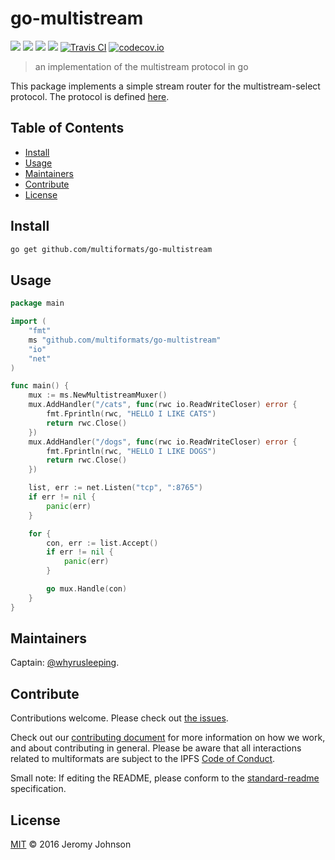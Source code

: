 # go-multistream

[![](https://img.shields.io/badge/made%20by-Protocol%20Labs-blue.svg?style=flat-square)](http://ipn.io)
[![](https://img.shields.io/badge/project-multiformats-blue.svg?style=flat-square)](https://github.com/multiformats/multiformats)
[![](https://img.shields.io/badge/freenode-%23ipfs-blue.svg?style=flat-square)](https://webchat.freenode.net/?channels=%23ipfs)
[![](https://img.shields.io/badge/readme%20style-standard-brightgreen.svg?style=flat-square)](https://github.com/RichardLitt/standard-readme)
[![Travis CI](https://img.shields.io/travis/multiformats/go-multistream.svg?style=flat-square&branch=master)](https://travis-ci.org/multiformats/go-multistream)
[![codecov.io](https://img.shields.io/codecov/c/github/multiformats/go-multistream.svg?style=flat-square&branch=master)](https://codecov.io/github/multiformats/go-multistream?branch=master)

> an implementation of the multistream protocol in go

This package implements a simple stream router for the multistream-select protocol.
The protocol is defined [here](https://github.com/multiformats/multistream-select).

## Table of Contents


- [Install](#install)
- [Usage](#usage)
- [Maintainers](#maintainers)
- [Contribute](#contribute)
- [License](#license)

## Install

```sh
go get github.com/multiformats/go-multistream
```

## Usage

```go
package main

import (
	"fmt"
	ms "github.com/multiformats/go-multistream"
	"io"
	"net"
)

func main() {
	mux := ms.NewMultistreamMuxer()
	mux.AddHandler("/cats", func(rwc io.ReadWriteCloser) error {
		fmt.Fprintln(rwc, "HELLO I LIKE CATS")
		return rwc.Close()
	})
	mux.AddHandler("/dogs", func(rwc io.ReadWriteCloser) error {
		fmt.Fprintln(rwc, "HELLO I LIKE DOGS")
		return rwc.Close()
	})

	list, err := net.Listen("tcp", ":8765")
	if err != nil {
		panic(err)
	}

	for {
		con, err := list.Accept()
		if err != nil {
			panic(err)
		}

		go mux.Handle(con)
	}
}
```

## Maintainers

Captain: [@whyrusleeping](https://github.com/whyrusleeping).

## Contribute

Contributions welcome. Please check out [the issues](https://github.com/multiformats/go-multistream/issues).

Check out our [contributing document](https://github.com/multiformats/multiformats/blob/master/contributing.md) for more information on how we work, and about contributing in general. Please be aware that all interactions related to multiformats are subject to the IPFS [Code of Conduct](https://github.com/ipfs/community/blob/master/code-of-conduct.md).

Small note: If editing the README, please conform to the [standard-readme](https://github.com/RichardLitt/standard-readme) specification.

## License

[MIT](LICENSE) © 2016 Jeromy Johnson
